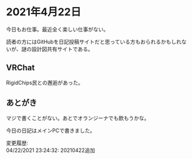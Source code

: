 # 2021年4月22日

今日もお仕事。最近全く楽しい仕事がない。

読者の方にはGitHubを日記投稿サイトだと思っている方もおられるかもしれないが、謎の設計図共有サイトである。

## VRChat

RigidChips民との邂逅があった。

## あとがき

マジで書くことがない。あとでオランジーナでも飲もうかな。

今日の日記はメインPCで書きました。

変更履歴:  
04/22/2021 23:24:32: 20210422追加  

